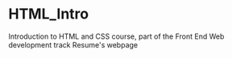 # HTML_Intro
Introduction to HTML and CSS course, part of the Front End Web development track
Resume's webpage
